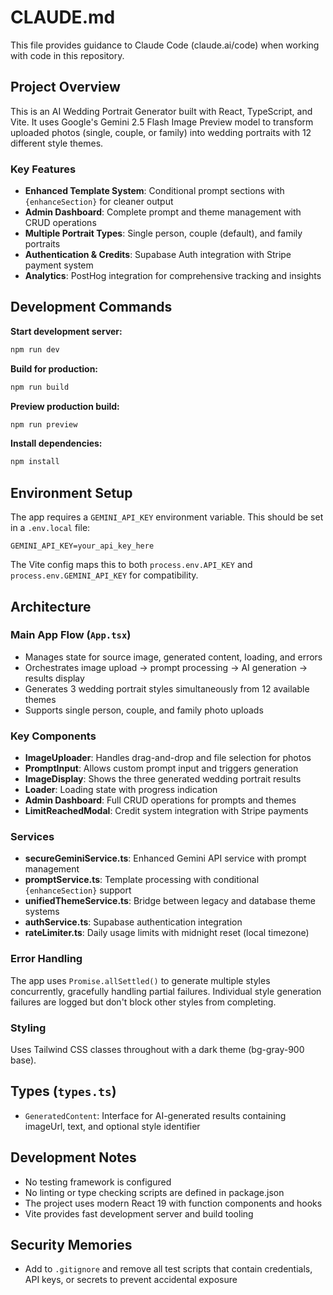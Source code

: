 # CLAUDE.md

This file provides guidance to Claude Code (claude.ai/code) when working with code in this repository.

## Project Overview

This is an AI Wedding Portrait Generator built with React, TypeScript, and Vite. It uses Google's Gemini 2.5 Flash Image Preview model to transform uploaded photos (single, couple, or family) into wedding portraits with 12 different style themes.

### Key Features
- **Enhanced Template System**: Conditional prompt sections with `{enhanceSection}` for cleaner output
- **Admin Dashboard**: Complete prompt and theme management with CRUD operations  
- **Multiple Portrait Types**: Single person, couple (default), and family portraits
- **Authentication & Credits**: Supabase Auth integration with Stripe payment system
- **Analytics**: PostHog integration for comprehensive tracking and insights

## Development Commands

**Start development server:**
```bash
npm run dev
```

**Build for production:**
```bash
npm run build
```

**Preview production build:**
```bash
npm run preview
```

**Install dependencies:**
```bash
npm install
```

## Environment Setup

The app requires a `GEMINI_API_KEY` environment variable. This should be set in a `.env.local` file:
```
GEMINI_API_KEY=your_api_key_here
```

The Vite config maps this to both `process.env.API_KEY` and `process.env.GEMINI_API_KEY` for compatibility.

## Architecture

### Main App Flow (`App.tsx`)
- Manages state for source image, generated content, loading, and errors
- Orchestrates image upload → prompt processing → AI generation → results display
- Generates 3 wedding portrait styles simultaneously from 12 available themes
- Supports single person, couple, and family photo uploads

### Key Components
- **ImageUploader**: Handles drag-and-drop and file selection for photos
- **PromptInput**: Allows custom prompt input and triggers generation
- **ImageDisplay**: Shows the three generated wedding portrait results
- **Loader**: Loading state with progress indication
- **Admin Dashboard**: Full CRUD operations for prompts and themes
- **LimitReachedModal**: Credit system integration with Stripe payments

### Services
- **secureGeminiService.ts**: Enhanced Gemini API service with prompt management
- **promptService.ts**: Template processing with conditional `{enhanceSection}` support
- **unifiedThemeService.ts**: Bridge between legacy and database theme systems
- **authService.ts**: Supabase authentication integration
- **rateLimiter.ts**: Daily usage limits with midnight reset (local timezone)

### Error Handling
The app uses `Promise.allSettled()` to generate multiple styles concurrently, gracefully handling partial failures. Individual style generation failures are logged but don't block other styles from completing.

### Styling
Uses Tailwind CSS classes throughout with a dark theme (bg-gray-900 base).

## Types (`types.ts`)
- `GeneratedContent`: Interface for AI-generated results containing imageUrl, text, and optional style identifier

## Development Notes
- No testing framework is configured
- No linting or type checking scripts are defined in package.json
- The project uses modern React 19 with function components and hooks
- Vite provides fast development server and build tooling

## Security Memories
- Add to `.gitignore` and remove all test scripts that contain credentials, API keys, or secrets to prevent accidental exposure